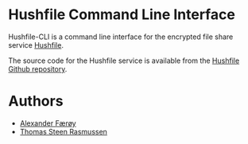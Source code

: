 Hushfile Command Line Interface
===============================

Hushfile-CLI is a command line interface for the encrypted file share service
[Hushfile](https://hushfile.it/).

The source code for the Hushfile service is available from the [Hushfile Github
repository](https://github.com/hushfile/hushfile).

Authors
=======

- [Alexander Færøy](https://github.com/ahf)
- [Thomas Steen Rasmussen](https://github.com/tykling)
